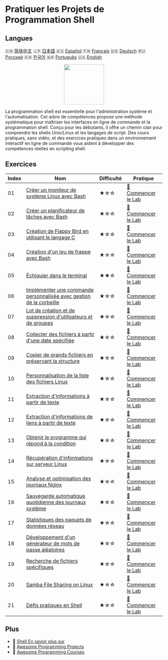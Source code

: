 # Pratiquer les Projets de Programmation Shell

## Langues

🇨🇳 [简体中文](README_zh.md) 🇯🇵 [日本語](README_ja.md) 🇪🇸 [Español](README_es.md) 🇫🇷 [Français](README_fr.md) 🇩🇪 [Deutsch](README_de.md) 🇷🇺 [Русский](README_ru.md) 🇰🇷 [한국어](README_ko.md) 🇧🇷 [Português](README_pt.md) 🇺🇸 [English](README.md) 

<div align="center">
<img width="128px" src="https://file.labex.io/path/FaVTnI4iqZP0.png">
</div>

La programmation shell est essentielle pour l'administration système et l'automatisation. Cet arbre de compétences propose une méthode systématique pour maîtriser les interfaces en ligne de commande et la programmation shell. Conçu pour les débutants, il offre un chemin clair pour comprendre les shells Unix/Linux et les langages de script. Des cours pratiques, sans vidéo, et des exercices pratiques dans un environnement interactif en ligne de commande vous aident à développer des compétences réelles en scripting shell.

## Exercices

|   Index | Nom                                                                                                                                                  | Difficulté   | Pratique                                                                                                  |
|---------|------------------------------------------------------------------------------------------------------------------------------------------------------|--------------|-----------------------------------------------------------------------------------------------------------|
|      01 | [Créer un moniteur de système Linux avec Bash](https://labex.io/fr/courses/project-build-a-linux-system-monitor-using-bash)                          | ★☆☆          | [🚀 Commencer le Lab](https://labex.io/fr/courses/project-build-a-linux-system-monitor-using-bash)        |
|      02 | [Créer un planificateur de tâches avec Bash](https://labex.io/fr/courses/project-build-a-task-scheduler-using-bash)                                  | ★☆☆          | [🚀 Commencer le Lab](https://labex.io/fr/courses/project-build-a-task-scheduler-using-bash)              |
|      03 | [Création de Flappy Bird en utilisant le langage C](https://labex.io/fr/courses/project-building-flappy-bird-using-c)                                | ★☆☆          | [🚀 Commencer le Lab](https://labex.io/fr/courses/project-building-flappy-bird-using-c)                   |
|      04 | [Création d'un jeu de frappe avec Bash](https://labex.io/fr/courses/project-creating-a-typing-game-using-bash)                                       | ★☆☆          | [🚀 Commencer le Lab](https://labex.io/fr/courses/project-creating-a-typing-game-using-bash)              |
|      05 | [Échiquier dans le terminal](https://labex.io/fr/courses/project-chess-board-in-terminal)                                                            | ★★☆          | [🚀 Commencer le Lab](https://labex.io/fr/courses/project-chess-board-in-terminal)                        |
|      06 | [Implémenter une commande personnalisée avec gestion de la corbeille](https://labex.io/fr/courses/project-avoid-accidental-deletion)                 | ★☆☆          | [🚀 Commencer le Lab](https://labex.io/fr/courses/project-avoid-accidental-deletion)                      |
|      07 | [Lot de création et de suppression d'utilisateurs et de groupes](https://labex.io/fr/courses/project-bulk-creation-and-deletion-of-users-and-groups) | ★☆☆          | [🚀 Commencer le Lab](https://labex.io/fr/courses/project-bulk-creation-and-deletion-of-users-and-groups) |
|      08 | [Collecter des fichiers à partir d'une date spécifiée](https://labex.io/fr/courses/project-collect-files-from-specified-time)                        | ★☆☆          | [🚀 Commencer le Lab](https://labex.io/fr/courses/project-collect-files-from-specified-time)              |
|      09 | [Copier de grands fichiers en préservant la structure](https://labex.io/fr/courses/project-copy-specified-files)                                     | ★☆☆          | [🚀 Commencer le Lab](https://labex.io/fr/courses/project-copy-specified-files)                           |
|      10 | [Personnalisation de la liste des fichiers Linux](https://labex.io/fr/courses/project-directory-size)                                                | ★☆☆          | [🚀 Commencer le Lab](https://labex.io/fr/courses/project-directory-size)                                 |
|      11 | [Extraction d'informations à partir de texte](https://labex.io/fr/courses/project-extracting-information-from-text)                                  | ★☆☆          | [🚀 Commencer le Lab](https://labex.io/fr/courses/project-extracting-information-from-text)               |
|      12 | [Extraction d'informations de liens à partir de texte](https://labex.io/fr/courses/project-extracting-link-information-from-text)                    | ★☆☆          | [🚀 Commencer le Lab](https://labex.io/fr/courses/project-extracting-link-information-from-text)          |
|      13 | [Obtenir le programme qui répond à la condition](https://labex.io/fr/courses/project-get-program-that-satisfies-the-condition)                       | ★☆☆          | [🚀 Commencer le Lab](https://labex.io/fr/courses/project-get-program-that-satisfies-the-condition)       |
|      14 | [Récupération d'informations sur serveur Linux](https://labex.io/fr/courses/project-get-system-information)                                          | ★☆☆          | [🚀 Commencer le Lab](https://labex.io/fr/courses/project-get-system-information)                         |
|      15 | [Analyse et optimisation des journaux Nginx](https://labex.io/fr/courses/project-log-analysis)                                                       | ★☆☆          | [🚀 Commencer le Lab](https://labex.io/fr/courses/project-log-analysis)                                   |
|      16 | [Sauvegarde automatique quotidienne des journaux système](https://labex.io/fr/courses/project-log-backup)                                            | ★☆☆          | [🚀 Commencer le Lab](https://labex.io/fr/courses/project-log-backup)                                     |
|      17 | [Statistiques des paquets de données réseau](https://labex.io/fr/courses/project-network-data-packet-statistics)                                     | ★☆☆          | [🚀 Commencer le Lab](https://labex.io/fr/courses/project-network-data-packet-statistics)                 |
|      18 | [Développement d'un générateur de mots de passe aléatoires](https://labex.io/fr/courses/project-password-generator)                                  | ★☆☆          | [🚀 Commencer le Lab](https://labex.io/fr/courses/project-password-generator)                             |
|      19 | [Recherche de fichiers spécifiques](https://labex.io/fr/courses/project-searching-for-specific-files)                                                | ★☆☆          | [🚀 Commencer le Lab](https://labex.io/fr/courses/project-searching-for-specific-files)                   |
|      20 | [Samba File Sharing on Linux](https://labex.io/fr/courses/project-samba-file-sharing-on-linux)                                                       | ★☆☆          | [🚀 Commencer le Lab](https://labex.io/fr/courses/project-samba-file-sharing-on-linux)                    |
|      21 | [Défis pratiques en Shell](https://labex.io/fr/courses/shell-practice-challenges)                                                                    | ★☆☆          | [🚀 Commencer le Lab](https://labex.io/fr/courses/shell-practice-challenges)                              |

## Plus

- 🔗 [Shell En savoir plus sur](https://labex.io/fr/skilltrees/shell)
- 🔗 [Awesome Programming Projects](https://github.com/labex-labs/awesome-programming-projects)
- 🔗 [Awesome Programming Courses](https://github.com/labex-labs/awesome-programming-courses)

